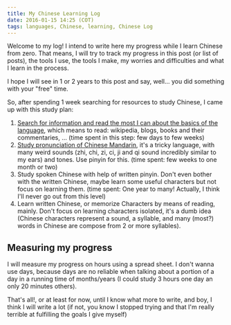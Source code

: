 ```yaml
---
title: My Chinese Learning Log
date: 2016-01-15 14:25 (COT)
tags: languages, Chinese, learning, Chinese Log
---
```


Welcome to my log! I intend to write here my progress while I learn Chinese from zero. That means, I will try to track my progress in this post (or list of posts), the tools I use, the tools I make, my worries and difficulties and what I learn in the process.

I hope I will see in 1 or 2 years to this post and say, well... you did something with your "free" time.

So, after spending 1 week searching for resources to study Chinese, I came up with this study plan:

1. [Search for information and read the most I can about the basics of the language](/blog/posts/2016/01/en/chinese-log-step-1/), which means to read: wikipedia, blogs, books and their commentaries, ... (time spent in this step: few days to few weeks)
2. [Study pronunciation of Chinese Mandarin](/blog/posts/2016/01/en/chinese-log-step-2/), it's a tricky language, with many weird sounds (zhi, chi, zi, ci, ji and qi sound incredibly similar to my ears) and tones. Use pinyin for this. (time spent: few weeks to one month or two)
3. Study spoken Chinese with help of written pinyin. Don't even bother with the written Chinese, maybe learn some useful characters but not focus on learning them. (time spent: One year to many! Actually, I think I'll never go out from this level)
4. Learn written Chinese, or memorize Characters by means of reading, mainly. Don't focus on learning characters isolated, it's a dumb idea (Chinese characters represent a sound, a syllable, and many (most?) words in Chinese are compose from 2 or more syllables).

Measuring my progress
-------------------
I will measure my progress on hours using a spread sheet. I don't wanna use days, because days are no reliable when talking about a portion of a day in a running time of months/years (I could study 3 hours one day an only 20 minutes others).

That's all!, or at least for now, until I know what more to write, and boy, I think I will write a lot (if not, you know I stopped trying and that I'm really terrible at fulfilling the goals I give myself)
